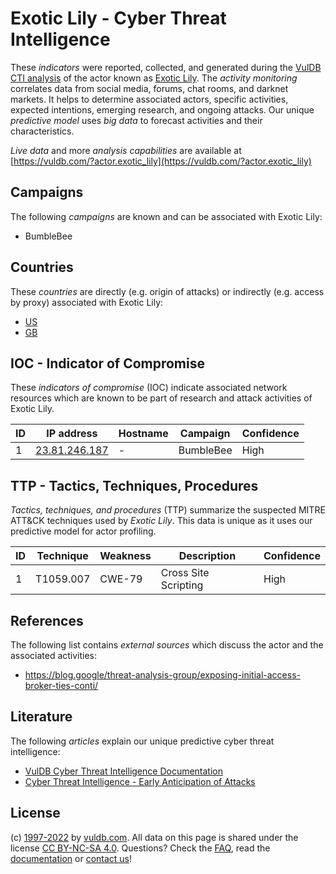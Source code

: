 # Exotic Lily - Cyber Threat Intelligence

These _indicators_ were reported, collected, and generated during the [VulDB CTI analysis](https://vuldb.com/?kb.cti) of the actor known as [Exotic Lily](https://vuldb.com/?actor.exotic_lily). The _activity monitoring_ correlates data from social media, forums, chat rooms, and darknet markets. It helps to determine associated actors, specific activities, expected intentions, emerging research, and ongoing attacks. Our unique _predictive model_ uses _big data_ to forecast activities and their characteristics.

_Live data_ and more _analysis capabilities_ are available at [https://vuldb.com/?actor.exotic_lily](https://vuldb.com/?actor.exotic_lily)

## Campaigns

The following _campaigns_ are known and can be associated with Exotic Lily:

* BumbleBee

## Countries

These _countries_ are directly (e.g. origin of attacks) or indirectly (e.g. access by proxy) associated with Exotic Lily:

* [US](https://vuldb.com/?country.us)
* [GB](https://vuldb.com/?country.gb)

## IOC - Indicator of Compromise

These _indicators of compromise_ (IOC) indicate associated network resources which are known to be part of research and attack activities of Exotic Lily.

ID | IP address | Hostname | Campaign | Confidence
-- | ---------- | -------- | -------- | ----------
1 | [23.81.246.187](https://vuldb.com/?ip.23.81.246.187) | - | BumbleBee | High

## TTP - Tactics, Techniques, Procedures

_Tactics, techniques, and procedures_ (TTP) summarize the suspected MITRE ATT&CK techniques used by _Exotic Lily_. This data is unique as it uses our predictive model for actor profiling.

ID | Technique | Weakness | Description | Confidence
-- | --------- | -------- | ----------- | ----------
1 | T1059.007 | CWE-79 | Cross Site Scripting | High

## References

The following list contains _external sources_ which discuss the actor and the associated activities:

* https://blog.google/threat-analysis-group/exposing-initial-access-broker-ties-conti/

## Literature

The following _articles_ explain our unique predictive cyber threat intelligence:

* [VulDB Cyber Threat Intelligence Documentation](https://vuldb.com/?kb.cti)
* [Cyber Threat Intelligence - Early Anticipation of Attacks](https://www.scip.ch/en/?labs.20201022)

## License

(c) [1997-2022](https://vuldb.com/?kb.changelog) by [vuldb.com](https://vuldb.com/?kb.about). All data on this page is shared under the license [CC BY-NC-SA 4.0](https://creativecommons.org/licenses/by-nc-sa/4.0/). Questions? Check the [FAQ](https://vuldb.com/?kb.faq), read the [documentation](https://vuldb.com/?kb) or [contact us](https://vuldb.com/?contact)!
